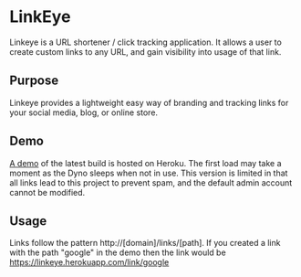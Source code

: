 # LinkEye
Linkeye is a URL shortener / click tracking application.
It allows a user to create custom links to any URL, and gain visibility into usage of that link.

## Purpose
Linkeye provides a lightweight easy way of branding and tracking links for your social media, blog, or online store.

## Demo
[A demo](https://linkeye.herokuapp.com/) of the  latest build is hosted on Heroku. The first load may take a 
moment as the Dyno sleeps when not in use. This version is limited in that all links lead to this project to prevent spam,
and the default admin account cannot be modified.

## Usage
Links follow the pattern http://[domain]/links/[path].
If you created a link with the path "google" in the demo then the link would be https://linkeye.herokuapp.com/link/google
